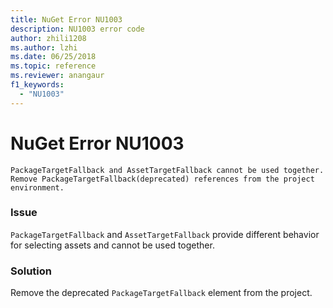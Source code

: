 ```yaml
---
title: NuGet Error NU1003
description: NU1003 error code
author: zhili1208
ms.author: lzhi
ms.date: 06/25/2018
ms.topic: reference
ms.reviewer: anangaur
f1_keywords: 
  - "NU1003"
---
```


# NuGet Error NU1003

```
PackageTargetFallback and AssetTargetFallback cannot be used together. Remove PackageTargetFallback(deprecated) references from the project environment.
```

### Issue
`PackageTargetFallback` and `AssetTargetFallback` provide different behavior for selecting assets and cannot be used together.

### Solution
Remove the deprecated `PackageTargetFallback` element from the project.